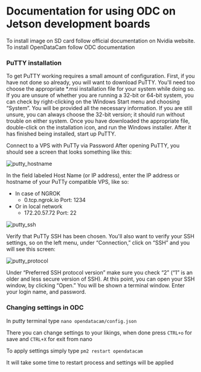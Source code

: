 # Documentation for using ODC on Jetson development boards

To install image on SD card follow official documentation on Nvidia website.
To install OpenDataCam follow ODC documentation

### PuTTY installation

To get PuTTY working requires a small amount of configuration. First, if you have not done so already, you will want to download PuTTY.
You'll need too choose the appropriate \*.msi installation file for your system while doing so. If you are unsure of whether you are running a 32-bit or 64-bit system, you can check by right-clicking on the Windows Start menu and choosing “System”. You will be provided all the necessary information. If you are still unsure, you can always choose the 32-bit version; it should run without trouble on either system.
Once you have downloaded the appropriate file, double-click on the installation icon, and run the Windows installer. After it has finished being installed, start up PuTTY.

Connect to a VPS with PuTTy via Password
After opening PuTTY, you should see a screen that looks something like this:

![putty_hostname](https://user-images.githubusercontent.com/23746207/117303561-1f0ca700-ae7d-11eb-8983-3a5758a555fd.png)

In the field labeled Host Name (or IP address), enter the IP address or hostname of your PuTTy compatible VPS, like so:

- In case of NGROK
  - 0.tcp.ngrok.io Port: 1234
- Or in local network
  - 172.20.57.72 Port: 22

![putty_ssh](https://user-images.githubusercontent.com/23746207/117304094-a823de00-ae7d-11eb-89b4-150101fea4aa.png)

Verify that PuTTy SSH has been chosen. You'll also want to verify your SSH settings, so on the left menu, under “Connection,” click on “SSH” and you will see this screen:

![putty_protocol](https://user-images.githubusercontent.com/23746207/117304217-ca1d6080-ae7d-11eb-9214-45ee37241764.png)

Under “Preferred SSH protocol version” make sure you check “2” (“1” is an older and less secure version of SSH).
At this point, you can open your SSH window, by clicking “Open.”
You will be shown a terminal window. Enter your login name, and password.

### Changing settings in ODC

In putty terminal type `nano opendatacam/config.json`

There you can change settings to your likings, when done press `CTRL+o` for save and `CTRL+X` for exit from nano

To apply settings simply type `pm2 restart opendatacam`

It will take some time to restart process and settings will be applied
